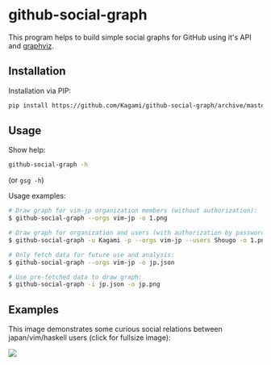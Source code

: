 # github-social-graph

This program helps to build simple social graphs for GitHub using it's
API and [graphviz](http://www.graphviz.org/).

## Installation

Installation via PIP:

```bash
pip install https://github.com/Kagami/github-social-graph/archive/master.zip
```

## Usage

Show help:
```bash
github-social-graph -h
```

(or `gsg -h`)

Usage examples:

```bash
# Draw graph for vim-jp organization members (without authorization):
$ github-social-graph --orgs vim-jp -o 1.png

# Draw graph for organization and users (with authorization by password):
$ github-social-graph -u Kagami -p --orgs vim-jp --users Shougo -o 1.png

# Only fetch data for future use and analysis:
$ github-social-graph --orgs vim-jp -o jp.json

# Use pre-fetched data to draw graph:
$ github-social-graph -i jp.json -o jp.png
```

## Examples

This image demonstrates some curious social relations between
japan/vim/haskell users (click for fullsize image):

[![](http://dump.bitcheese.net/files/eburote/jp-shrink-min.png)](http://dump.bitcheese.net/files/ebugipo/jp-min.png)
